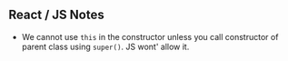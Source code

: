 ## React / JS Notes

- We cannot use `this` in the constructor unless you call constructor of parent class using `super()`. JS wont' allow it.
<!--stackedit_data:
eyJoaXN0b3J5IjpbOTQ0MDAzNjI3XX0=
-->